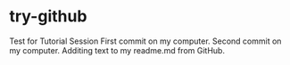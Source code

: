 # try-github
Test for Tutorial Session
First commit on my computer.
Second commit on my computer.
Additing text to my readme.md from GitHub.
